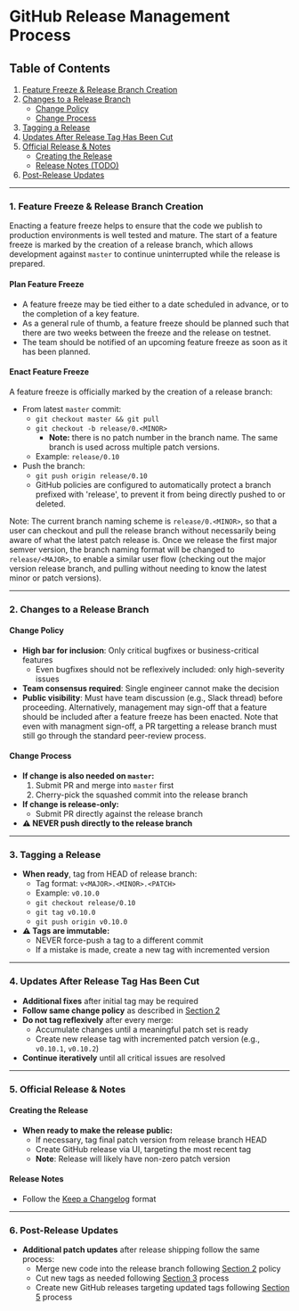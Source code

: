 # GitHub Release Management Process

## Table of Contents

1. [Feature Freeze & Release Branch Creation](#1-feature-freeze--release-branch-creation)
2. [Changes to a Release Branch](#2-changes-to-a-release-branch)
   - [Change Policy](#change-policy)
   - [Change Process](#change-process)
3. [Tagging a Release](#3-tagging-a-release)
4. [Updates After Release Tag Has Been Cut](#4-updates-after-release-tag-has-been-cut)
5. [Official Release & Notes](#5-official-release--notes)
   - [Creating the Release](#creating-the-release)
   - [Release Notes (TODO)](#release-notes-todo)
6. [Post-Release Updates](#6-post-release-updates)

---

### 1. **Feature Freeze & Release Branch Creation**

Enacting a feature freeze helps to ensure that the code we publish to production environments is well tested and
mature. The start of a feature freeze is marked by the creation of a release branch, which allows development
against `master` to continue uninterrupted while the release is prepared.

#### Plan Feature Freeze

- A feature freeze may be tied either to a date scheduled in advance, or to the completion of a key feature.
- As a general rule of thumb, a feature freeze should be planned such that there are two weeks between the freeze
and the release on testnet.
- The team should be notified of an upcoming feature freeze as soon as it has been planned.

#### Enact Feature Freeze

A feature freeze is officially marked by the creation of a release branch:

- From latest `master` commit:
  - `git checkout master && git pull`
  - `git checkout -b release/0.<MINOR>`
    - **Note:** there is no patch number in the branch name. The same branch is used across multiple patch versions.
  - Example: `release/0.10`
- Push the branch:
  - `git push origin release/0.10`
  - GitHub policies are configured to automatically protect a branch prefixed with 'release', to prevent it from being
  directly pushed to or deleted.

Note: The current branch naming scheme is `release/0.<MINOR>`, so that a user can checkout and pull the release branch
without necessarily being aware of what the latest patch release is. Once we release the first major semver version,
the branch naming format will be changed to `release/<MAJOR>`, to enable a similar user flow (checking out the major
version release branch, and pulling without needing to know the latest minor or patch versions).

---

### 2. **Changes to a Release Branch**

#### Change Policy

- **High bar for inclusion**: Only critical bugfixes or business-critical features
  - Even bugfixes should not be reflexively included: only high-severity issues
- **Team consensus required**: Single engineer cannot make the decision
- **Public visibility**: Must have team discussion (e.g., Slack thread) before proceeding. Alternatively, management
may sign-off that a feature should be included after a feature freeze has been enacted. Note that even with managment
sign-off, a PR targetting a release branch must still go through the standard peer-review process.

#### Change Process

- **If change is also needed on `master`:**
  1. Submit PR and merge into `master` first
  2. Cherry-pick the squashed commit into the release branch
- **If change is release-only:**
  - Submit PR directly against the release branch
- **⚠️ NEVER push directly to the release branch**

---

### 3. **Tagging a Release**

- **When ready**, tag from HEAD of release branch:
  - Tag format: `v<MAJOR>.<MINOR>.<PATCH>`
  - Example: `v0.10.0`
  - `git checkout release/0.10`
  - `git tag v0.10.0`
  - `git push origin v0.10.0`
- **⚠️ Tags are immutable:**
  - NEVER force-push a tag to a different commit
  - If a mistake is made, create a new tag with incremented version

---

### 4. **Updates After Release Tag Has Been Cut**

- **Additional fixes** after initial tag may be required
- **Follow same change policy** as described in [Section 2](#2-changes-to-a-release-branch)
- **Do not tag reflexively** after every merge:
  - Accumulate changes until a meaningful patch set is ready
  - Create new release tag with incremented patch version (e.g., `v0.10.1`, `v0.10.2`)
- **Continue iteratively** until all critical issues are resolved

---

### 5. **Official Release & Notes**

#### Creating the Release

- **When ready to make the release public:**
  - If necessary, tag final patch version from release branch HEAD
  - Create GitHub release via UI, targeting the most recent tag
  - **Note**: Release will likely have non-zero patch version

#### Release Notes

- Follow the [Keep a Changelog](https://keepachangelog.com/en/1.1.0/) format

---

### 6. **Post-Release Updates**

- **Additional patch updates** after release shipping follow the same process:
  - Merge new code into the release branch following [Section 2](#2-changes-to-a-release-branch) policy
  - Cut new tags as needed following [Section 3](#3-tagging-a-release) process
  - Create new GitHub releases targeting updated tags following [Section 5](#5-official-release--notes) process
